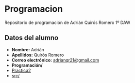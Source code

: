 # Programacion
Repositorio de programación de Adrián Quirós Romero 1º DAW
## Datos del alumno
* **Nombre:** Adrián
* **Apellidos:** Quirós Romero
* **Correo electrónico:** adrianqr21@gmail.com
* **Programación/**
* [Practica2](practica2)
* [src/](practica2/src)
